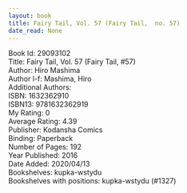 ```yaml
---
layout: book
title: Fairy Tail, Vol. 57 (Fairy Tail,  no. 57)
date_read: None
---
```


Book Id: 29093102<br />
Title: Fairy Tail, Vol. 57 (Fairy Tail, #57)<br />
Author: Hiro Mashima<br />
Author l-f: Mashima, Hiro<br />
Additional Authors: <br />
ISBN: 1632362910<br />
ISBN13: 9781632362919<br />
My Rating: 0<br />
Average Rating: 4.39<br />
Publisher: Kodansha Comics<br />
Binding: Paperback<br />
Number of Pages: 192<br />
Year Published: 2016<br />
Date Added: 2020/04/13<br />
Bookshelves: kupka-wstydu<br />
Bookshelves with positions: kupka-wstydu (#1327)<br />

